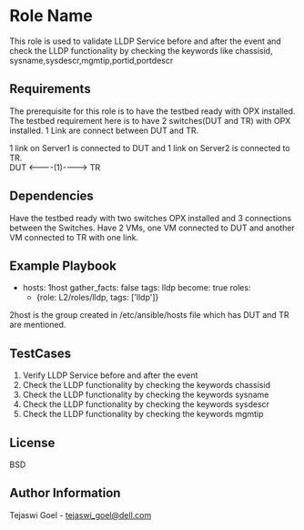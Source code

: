 Role Name
=========

This role is used to validate LLDP Service before and after the event and check the LLDP functionality by checking the keywords like chassisid, sysname,sysdescr,mgmtip,portid,portdescr

Requirements
------------

The prerequisite for this role is to have the testbed ready with OPX installed. The testbed requirement here is to have 2 switches(DUT and TR) with OPX installed. 1 Link are connect between DUT and TR. 

1 link on Server1 is connected to DUT and 1 link on Server2 is connected to TR.  
DUT <----(1)----> TR 

Dependencies
------------

Have the testbed ready with two switches OPX installed and 3 connections between the Switches. Have 2 VMs, one VM connected to DUT and another VM connected to TR with one link. 

Example Playbook
----------------

- hosts: 1host
  gather_facts: false
  tags: lldp
  become: true
  roles:
    - {role: L2/roles/lldp, tags: ['lldp']}

2host is the group created in /etc/ansible/hosts file which has DUT and TR are mentioned.

TestCases
---------

1. Verify LLDP Service before and after the event
2. Check the LLDP functionality by checking the keywords chassisid
3. Check the LLDP functionality by checking the keywords sysname
4. Check the LLDP functionality by checking the keywords sysdescr
5. Check the LLDP functionality by checking the keywords mgmtip

License
-------

BSD

Author Information
------------------

Tejaswi Goel - tejaswi_goel@dell.com
